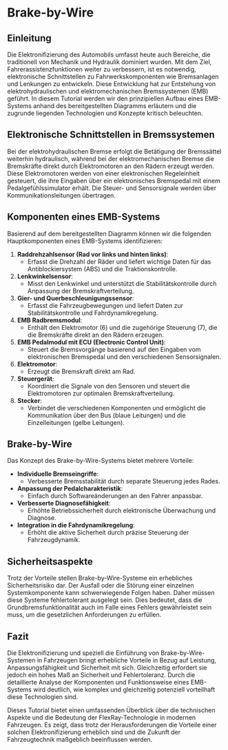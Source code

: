 # Brake-by-Wire

## Einleitung

Die Elektronifizierung des Automobils umfasst heute auch Bereiche, die traditionell von Mechanik und Hydraulik dominiert wurden. Mit dem Ziel, Fahrerassistenzfunktionen weiter zu verbessern, ist es notwendig, elektronische Schnittstellen zu Fahrwerkskomponenten wie Bremsanlagen und Lenkungen zu entwickeln. Diese Entwicklung hat zur Entstehung von elektrohydraulischen und elektromechanischen Bremssystemen (EMB) geführt. In diesem Tutorial werden wir den prinzipiellen Aufbau eines EMB-Systems anhand des bereitgestellten Diagramms erläutern und die zugrunde liegenden Technologien und Konzepte kritisch beleuchten.

## Elektronische Schnittstellen in Bremssystemen

Bei der elektrohydraulischen Bremse erfolgt die Betätigung der Bremssättel weiterhin hydraulisch, während bei der elektromechanischen Bremse die Bremskräfte direkt durch Elektromotoren an den Rädern erzeugt werden. Diese Elektromotoren werden von einer elektronischen Regeleinheit gesteuert, die ihre Eingaben über ein elektronisches Bremspedal mit einem Pedalgefühlssimulator erhält. Die Steuer- und Sensorsignale werden über Kommunikationsleitungen übertragen.

## Komponenten eines EMB-Systems

Basierend auf dem bereitgestellten Diagramm können wir die folgenden Hauptkomponenten eines EMB-Systems identifizieren:

1. **Raddrehzahlsensor (Rad vor links und hinten links)**:
   - Erfasst die Drehzahl der Räder und liefert wichtige Daten für das Antiblockiersystem (ABS) und die Traktionskontrolle.
2. **Lenkwinkelsensor**:
   - Misst den Lenkwinkel und unterstützt die Stabilitätskontrolle durch Anpassung der Bremskraftverteilung.
3. **Gier- und Querbeschleunigungssensor**:
   - Erfasst die Fahrzeugbewegungen und liefert Daten zur Stabilitätskontrolle und Fahrdynamikregelung.
4. **EMB Radbremsmodul**:
   - Enthält den Elektromotor (6) und die zugehörige Steuerung (7), die die Bremskräfte direkt an den Rädern erzeugen.
5. **EMB Pedalmodul mit ECU (Electronic Control Unit)**:
   - Steuert die Bremsvorgänge basierend auf den Eingaben vom elektronischen Bremspedal und den verschiedenen Sensorsignalen.
6. **Elektromotor**:
   - Erzeugt die Bremskraft direkt am Rad.
7. **Steuergerät**:
   - Koordiniert die Signale von den Sensoren und steuert die Elektromotoren zur optimalen Bremskraftverteilung.
8. **Stecker**:
   - Verbindet die verschiedenen Komponenten und ermöglicht die Kommunikation über den Bus (blaue Leitungen) und die Einzelleitungen (gelbe Leitungen).

## Brake-by-Wire

Das Konzept des Brake-by-Wire-Systems bietet mehrere Vorteile:

- **Individuelle Bremseingriffe**:
  - Verbesserte Bremsstabilität durch separate Steuerung jedes Rades.
- **Anpassung der Pedalcharakteristik**:
  - Einfach durch Softwareänderungen an den Fahrer anpassbar.
- **Verbesserte Diagnosefähigkeit**:
  - Erhöhte Betriebssicherheit durch elektronische Überwachung und Diagnose.
- **Integration in die Fahrdynamikregelung**:
  - Erhöht die aktive Sicherheit durch präzise Steuerung der Fahrzeugdynamik.

## Sicherheitsaspekte

Trotz der Vorteile stellen Brake-by-Wire-Systeme ein erhebliches Sicherheitsrisiko dar. Der Ausfall oder die Störung einer einzelnen Systemkomponente kann schwerwiegende Folgen haben. Daher müssen diese Systeme fehlertolerant ausgelegt sein. Dies bedeutet, dass die Grundbremsfunktionalität auch im Falle eines Fehlers gewährleistet sein muss, um die gesetzlichen Anforderungen zu erfüllen.

## Fazit

Die Elektronifizierung und speziell die Einführung von Brake-by-Wire-Systemen in Fahrzeugen bringt erhebliche Vorteile in Bezug auf Leistung, Anpassungsfähigkeit und Sicherheit mit sich. Gleichzeitig erfordert sie jedoch ein hohes Maß an Sicherheit und Fehlertoleranz. Durch die detaillierte Analyse der Komponenten und Funktionsweise eines EMB-Systems wird deutlich, wie komplex und gleichzeitig potenziell vorteilhaft diese Technologien sind.

Dieses Tutorial bietet einen umfassenden Überblick über die technischen Aspekte und die Bedeutung der FlexRay-Technologie in modernen Fahrzeugen. Es zeigt, dass trotz der Herausforderungen die Vorteile einer solchen Elektronifizierung erheblich sind und die Zukunft der Fahrzeugtechnik maßgeblich beeinflussen werden.
